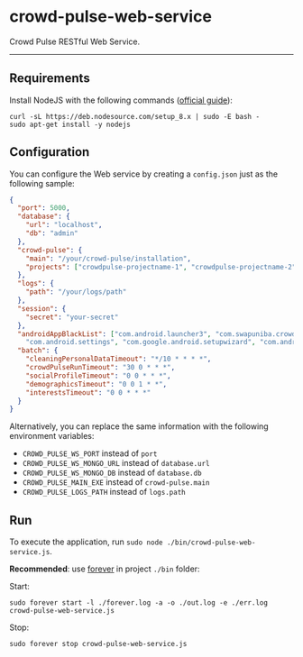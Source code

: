 crowd-pulse-web-service
=======================

Crowd Pulse RESTful Web Service.

-----------------------

## Requirements

Install NodeJS with the following commands ([official guide](https://nodejs.org/en/download/package-manager/#debian-and-ubuntu-based-linux-distributions)):

```
curl -sL https://deb.nodesource.com/setup_8.x | sudo -E bash -
sudo apt-get install -y nodejs
```

## Configuration

You can configure the Web service by creating a `config.json` just as the following sample:

```json
{
  "port": 5000,
  "database": {
    "url": "localhost",
    "db": "admin"
  },
  "crowd-pulse": {
    "main": "/your/crowd-pulse/installation",
    "projects": ["crowdpulse-projectname-1", "crowdpulse-projectname-2"]
  },
  "logs": {
    "path": "/your/logs/path"
  },
  "session": {
    "secret": "your-secret"
  },
  "androidAppBlackList": ["com.android.launcher3", "com.swapuniba.crowdpulse", "com.google.android.packageinstaller",
    "com.android.settings", "com.google.android.setupwizard", "com.android.systemui"],
  "batch": {
    "cleaningPersonalDataTimeout": "*/10 * * * *",
    "crowdPulseRunTimeout": "30 0 * * *",
    "socialProfileTimeout": "0 0 * * *",
    "demographicsTimeout": "0 0 1 * *",
    "interestsTimeout": "0 0 * * *"
  }
}
```

Alternatively, you can replace the same information with the following environment variables:

* `CROWD_PULSE_WS_PORT` instead of `port`
* `CROWD_PULSE_WS_MONGO_URL` instead of `database.url`
* `CROWD_PULSE_WS_MONGO_DB` instead of `database.db`
* `CROWD_PULSE_MAIN_EXE` instead of `crowd-pulse.main`
* `CROWD_PULSE_LOGS_PATH` instead of `logs.path`


## Run

To execute the application, run `sudo node ./bin/crowd-pulse-web-service.js`.

**Recommended**: use [forever](https://www.npmjs.com/package/forever) in project `./bin` folder:

Start:
```
sudo forever start -l ./forever.log -a -o ./out.log -e ./err.log crowd-pulse-web-service.js
```

Stop:
```
sudo forever stop crowd-pulse-web-service.js
```